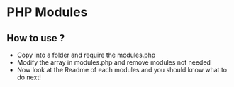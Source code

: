 # PHP Modules

## How to use ?
- Copy into a folder and require the modules.php
- Modify the array in modules.php and remove modules not needed
- Now look at the Readme of each modules and you should know what to do next!

